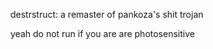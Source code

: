 destrstruct: a remaster of pankoza's shit trojan 








yeah do not run if you are are photosensitive
